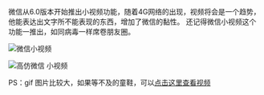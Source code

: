 微信从6.0版本开始推出小视频功能，随着4G网络的出现，视频将会是一个趋势，他能表达出文字所不能表现的东西，增加了微信的黏性。
还记得微信小视频这个功能一推出，如同病毒一样席卷朋友圈。

![微信小视频](http://img.blog.csdn.net/20150703110355740)

    
 ![高仿微信 小视频](http://ww4.sinaimg.cn/bmiddle/6705567egw1eu17cdrxv1g20b30hhnpk.gif) 

PS：gif 图片比较大，如果等不及的童鞋，可以[点击这里查看视频](http://video.weibo.com/show?fid=1034:b50abae7fe8bd291c5fac40d75a1028a)
